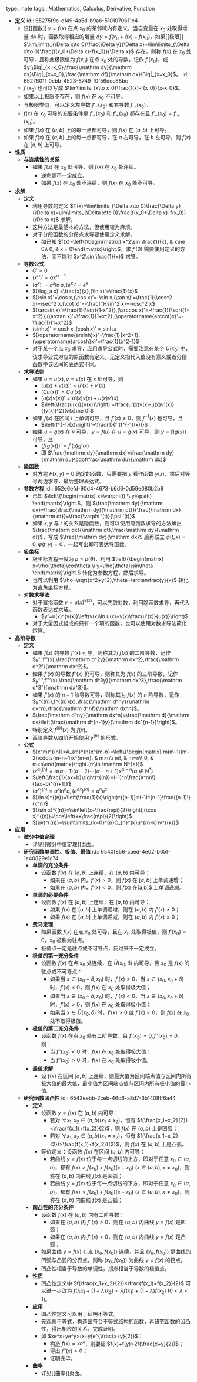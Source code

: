 type:: note
tags:: Mathematics, Calculus, Derivative, Function

- **定义**
  id:: 65275f9c-c149-4a5d-b9a6-5101070611e4
	- 设[[函数]] $y=f(x)$ 在点 $x_0$ 的某邻域内有定义，当自变量在 $x_0$ 处取得增量 $\Delta x$ 时，函数取得相应的增量 $\Delta y=f(x_0+\Delta x)-f(x_0)$，如果[[极限]] $\lim\limits_{\Delta x\to 0}\frac{\Delta y}{\Delta x}=\lim\limits_{\Delta x\to 0}\frac{f(x_0+\Delta x)-f(x_0)}{\Delta x}$ 存在，则称 $f(x)$ 在 $x_0$ 处可导，且称此极限值为 $f(x_0)$ 在点 $x_0$ 处的导数，记作 $f'(x_0)$，或 $y'\Big|_{x=x_0},\frac{\mathrm dy}{\mathrm dx}\Big|_{x=x_0},\frac{\mathrm df}{\mathrm dx}\Big|_{x=x_0}$。
	  id:: 6527601f-0cbb-4523-8749-f0f56dcc88bc
	- $f'(x_0)$ 也可以写成 $\lim\limits_{x\to x_0}\frac{f(x)-f(x_0)}{x-x_0}$。
	- 如果以上极限不存在，则 $f(x)$ 在 $x_0$ 不可导。
	- 与极限类似，可以定义左导数 $f'_-(x_0)$ 和右导数 $f'_+(x_0)$。
	- $f(x)$ 在 $x_0$ 可导的充要条件是 $f'_-(x_0)$ 和 $f'_+(x_0)$ 都存在且 $f'_-(x_0)=f'_+(x_0)$。
	- 如果 $f(x)$ 在 $(a,b)$ 上的每一点都可导，则 $f(x)$ 在 $(a,b)$ 上可导。
	- 如果 $f(x)$ 在 $(a,b)$ 上的每一点都可导，在 $a$ 右可导，在 $b$ 左可导，则 $f(x)$ 在 $[a,b]$ 上可导。
- **性质**
	- **与[连续性](((6514e7c6-30e3-4fe6-850c-e834ca8309fe)))的关系**
		- 如果 $f(x)$ 在 $x_0$ 处可导，则 $f(x)$ 在 $x_0$ 处连续。
			- 逆命题不一定成立。
			- 如果 $f(x)$ 在 $x_0$ 处不连续，则 $f(x)$ 在 $x_0$ 处不可导。
- **求解**
	- **定义**
		- 利用导数的定义 $f'(x)=\lim\limits_{\Delta x\to 0}\frac{\Delta y}{\Delta x}=\lim\limits_{\Delta x\to 0}\frac{f(x_0+\Delta x)-f(x_0)}{\Delta x}$ 求解。
		- 这种方法是最基本的方法，但使用较为麻烦。
		- 对于分段函数的分段点求导要使用定义求解。
			- 如已知 $f(x)=\left\{\begin{matrix} x^2\sin \frac{1}{x}, & x\ne 0\\ 0, & x = 0\end{matrix}\right.$，求 $f'(0)$ 需要使用定义的方法，而不能对 $x^2\sin \frac{1}{x}$ 求导。
	- **导数公式**
		- $C'=0$
		- $(x^\alpha)'=\alpha x^{\alpha-1}$
		- $(a^x)'=a^x\ln a,(e^x)'=e^x$
		- $(\log_a x)'=\frac{x}{a},(\ln x)'=\frac{1}{x}$
		- $(\sin x)'=\cos x,(\cos x)'=-\sin x,(\tan x)'=\frac{1}{\cos^2 x}=\sec^2 x,(\cot x)'=-\frac{1}{sin^2 x}=-\csc^2 x$
		- $(\arcsin x)'=\frac{1}{\sqrt{1-x^2}},(\arccos x)'=-\frac{1}{\sqrt{1-x^2}},(\arctan x)'=\frac{1}{1+x^2},(\operatorname{arccot}x)'=-\frac{1}{1+x^2}$
		- $(\sinh x)'=\cosh x, (\cosh x)'=\sinh x$
		- $(\operatorname{arsinh}x)'=\frac{1}{x^2+1},(\operatorname{arcosh}x)'=\frac{1}{x^2-1}$
		- 对于某一个点 $x_0$ 求导，应用求导公式时，需要注意在某个 $U(x_0)$ 中，该求导公式对应的原函数有定义。无定义指代入值没有意义或者分段函数中该区间的表达式不同。
	- **求导法则**
		- 如果 $u=u(x),v=v(x)$ 在 $x$ 处可导，则
			- $(u(x)\pm v(x))'=u'(x)\pm v'(x)$
			- $(Cu(x))'=Cu'(x)$
			- $(u(x)v(x))'=u'(x)v(x)+u(x)v'(x)$
			- $\left(\frac{u(x)}{v(x)}\right)'=\frac{u'(x)v(x)-u(x)v'(x)}{(v(x))^2}(v(x)\ne 0)$
		- 如果 $f(x)$ 在区间 $I$ 上单调可导，且 $f'(x)\ne 0$，则 $f^{-1}(x)$ 也可导，且
			- $\left(f^{-1}(x)\right)'=\frac{1}{f'(f^{-1}(x))}$
		- 如果 $u=g(x)$ 在 $x$ 可导，$y=f(u)$ 在 $u=g(x)$ 可导，则 $y=f(g(x))$ 可导，且
			- $\left(f\left(g(x)\right)\right)'=f'(u)g'(x)$
			- 即 $\frac{\mathrm dy}{\mathrm dx}=\frac{\mathrm dy}{\mathrm du}\cdot\frac{\mathrm du}{\mathrm dx}$
	- **隐函数**
		- 对方程 $F(x,y)=0$ 确定的函数，只需要把 $y$ 看作函数 $y(x)$，然后对等号两边求导，最后整理表达式。
	- **参数方程**
	  id:: 652e6efd-90d4-4673-b6d6-0d59e080b2b9
		- 已知 $\left\{\begin{matrix} x=\varphi(t) \\ y=\psi(t) \end{matrix}\right.$，则 $\frac{\mathrm dy}{\mathrm dx}=\frac{\frac{\mathrm dy}{\mathrm dt}}{\frac{\mathrm dx}{\mathrm dt}}=\frac{\varphi '(t)}{\psi '(t)}$
		- 如果 $x,y$ 与 $t$ 的关系是隐函数，则可以使用隐函数求导的方法解出 $\frac{\mathrm dx}{\mathrm dt},\frac{\mathrm dy}{\mathrm dt}$，写成 $\frac{\mathrm dy}{\mathrm dx}$ 后再联立 $\varphi(t,x)=0,\psi(t,y)=0$，一起写出即可表达导函数。
	- **极坐标**
		- 极坐标方程一般为 $\rho=\rho(\theta)$，利用 $\left\{\begin{matrix} x=\rho(\theta)\cos\theta \\ y=\rho(\theta)\sin\theta \end{matrix}\right.$ 转化为参数方程，然后求导。
		- 也可以利用 $\rho=\sqrt{x^2+y^2},\theta=\arctan\frac{y}{x}$ 转化为直角坐标方程。
	- **对数求导法**
		- 对于幂指函数 $y=u(x)^{v(x)}$，可以先取对数，利用隐函数求导，再代入函数表达式求解。
			- $y'=u(x)^{v(x)}\left(v(x)\ln u(x)+v(x)\frac{u'(x)}{u(x)}\right)$
		- 对于大量因式组成的只有一个项的函数，也可以使用对数求导法简化运算。
- **高阶导数**
	- **定义**
		- 如果 $f(x)$ 的导数 $f'(x)$ 可导，则称其为 $f(x)$ 的二阶导数，记作 $y'',f''(x),\frac{\mathrm d^2y}{\mathrm dx^2},\frac{\mathrm d^2f}{\mathrm dx^2}$。
		- 如果 $f'(x)$ 的导数 $f''(x)$ 仍可导，则称其为 $f(x)$ 的三阶导数，记作 $y''',f'''(x),\frac{\mathrm d^3y}{\mathrm dx^3},\frac{\mathrm d^3f}{\mathrm dx^3}$。
		- 如果 $f'(x)$ 的 $n-1$ 阶导数可导，则称其为 $f(x)$ 的 $n$ 阶导数，记作 $y^{(n)},f^{(n)}(x),\frac{\mathrm d^ny}{\mathrm dx^n},\frac{\mathrm d^nf}{\mathrm dx^n}$。
		- $\frac{\mathrm d^ny}{\mathrm dx^n}=\frac{\mathrm d}{\mathrm dx}\left(\frac{\mathrm d^{n-1}y}{\mathrm dx^{n-1}}\right)$。
		- 特别定义 $f^{(0)}(x)$ 为 $f(x)$。
		- 高阶导数从四阶开始使用 $y^{(n)}$ 的形式。
	- **公式**
		- $(x^m)^{(n)}=A_{m}^{n}x^{m-n}=\left\{\begin{matrix} m(m-1)(m-2)\cdots(m-n+1)x^{m-n}, & m>n\\ m!, & m=n\\ 0, & m<n\end{matrix}\right.(m\in \mathrm N^{*})$
		- $(x^\alpha)^{(n)}=\alpha(\alpha-1)(\alpha-2)\cdots(\alpha-n+1)x^{\alpha-n}(\alpha\notin\mathrm N^{*})$
		- $\left(\frac{1}{ax+b}\right)^{(n)}=(-1)^n\frac{a^nn!}{(ax+b)^{n+1}}$
		- $\left(a^{x}\right)^{(n)}=a^x \ln^n a,\left(e^{ax}\right)^{(n)}=a^n e^x$
		- $(\ln x)^{(n)}=\left(\frac{1}{x}\right)^{(n-1)}=(-1)^{n-1}\frac{(n-1)!}{x^n}$
		- $(\sin x)^{(n)}=\sin\left(x+\frac{n\pi}{2}\right),(\cos x)^{(n)}=\cos\left(x+\frac{n\pi}{2}\right)$
		- $(uv)^{(n)}=\sum\limits_{k=0}^{n}C_{n}^{k}u^{(n-k)}v^{(k)}$
- **应用**
	- **微分中值定理**
		- 详见[[微分中值定理]]页面。
	- **研究函数单调性、极值、最值**
	  id:: 6540f856-caed-4e02-b65f-1a40829e1c74
		- **单调的充分条件**
			- 设函数 $f(x)$ 在 $[a,b]$ 上连续，在 $(a,b)$ 内可导：
				- 如果在 $(a,b)$ 内，$f'(x)>0$，则 $f(x)$ 在 $[a,b]$ 上单调递增；
				- 如果在 $(a,b)$ 内，$f'(x)<0$，则 $f(x)$ 在[a,b]$ 上单调递减。
		- **单调的必要条件**
			- 设函数 $f(x)$ 在 $[a,b]$ 上连续，在 $(a,b)$ 内可导：
				- 如果 $f(x)$ 在 $[a,b]$ 上单调递增，则在 $(a,b)$ 内 $f'(x)\ge 0$；
				- 如果 $f(x)$ 在 $[a,b]$ 上单调递减，则在 $(a,b)$ 内 $f'(x)\le 0$；
		- **费马定理**
			- 如果函数 $f(x)$ 在点 $x_0$ 处可导，且在 $x_0$ 处取得极值，则 $f'(x_0)=0$，$x_0$ 被称为驻点。
			- 极值点一定是驻点或不可导点，反过来不一定成立。
		- **极值的第一充分条件**
			- 设函数 $f(x)$ 在点 $x_0$ 处连续，在 $\mathring U(x_0,\delta)$ 内可导，且 $x_0$ 是 $f(x)$ 的驻点或不可导点：
				- 如果当 $x\in(x_0-\delta,x_0)$ 时，$f'(x)>0$，当 $x\in(x_0,x_0+\delta)$ 时，$f'(x)<0$，则 $f(x)$ 在 $x_0$ 处取得极大值；
				- 如果当 $x\in(x_0-\delta,x_0)$ 时，$f'(x)<0$，当 $x\in(x_0,x_0+\delta)$ 时，$f'(x)>0$，则 $f(x)$ 在 $x_0$ 处取得极小值；
				- 如果当 $x\in\mathring U(x_0,\delta)$ 时，$f'(x)>0$ 或 $f'(x)<0$，则 $f(x)$ 在 $x_0$ 处不取得极值。
		- **极值的第二充分条件**
			- 设函数 $f(x)$ 在点 $x_0$ 处有二阶导数，且 $f'(x_0)=0,f''(x_0)\ne 0$，则：
				- 当 $f''(x_0)<0$ 时，$f(x)$ 在 $x_0$ 处取得极大值；
				- 当 $f''(x_0)>0$ 时，$f(x)$ 在 $x_0$ 处取得极小值。
		- **最值求解**
			- 设 $f(x)$ 在区间 $[a,b]$ 上连续，则最大值为区间端点值与区间内所有极大值的最大值，最小值为区间端点值与区间内所有极小值的最小值。
	- **研究函数凹凸性**
	  id:: 6542eebb-2ceb-46d6-a8d7-3b1408ff6a44
		- **定义**
			- 设函数 $y=f(x)$ 在 $(a,b)$ 内可导：
				- 若对 $\forall x_1,x_2\in(a,b)(x_1\ne x_2)$，恒有 $f(\frac{x_1+x_2}{2})<\frac{f(x_1)+f(x_2)}{2}$，则 $f(x)$ 在 $(a,b)$ 上是凹弧；
				- 若对 $\forall x_1,x_2\in(a,b)(x_1\ne x_2)$，恒有 $f(\frac{x_1+x_2}{2})>\frac{f(x_1)+f(x_2)}{2}$，则 $f(x)$ 在 $(a,b)$ 上是凸弧。
			- 等价定义：设函数 $f(x)$ 在区间 $(a,b)$ 内可导：
				- 若曲线 $y=f(x)$ 位于每一点切线的上方，即对于任意 $x_0\in(a,b)$，都有 $f(x)> f(x_0)+f(x_0)(x-x_0)\ (x\in(a,b),x\ne x_0)$，则称在 $(a,b)$ 内曲线 $f(x)$ 是凹弧；
				- 若曲线 $y=f(x)$ 位于每一点切线的下方，即对于任意 $x_0\in(a,b)$，都有 $f(x)<f(x_0)+f(x_0)(x-x_0)\ (x\in(a,b),x\ne x_0)$，则称在 $(a,b)$ 内曲线 $f(x)$ 是凸弧；
		- **凹凸性的充分条件**
			- 设函数 $f(x)$ 在 $(a,b)$ 内有二阶导数：
				- 如果在 $(a,b)$ 内 $f''(x)>0$，则在 $(a,b)$ 内曲线 $y=f(x)$ 是凹弧；
				- 如果在 $(a,b)$ 内 $f''(x)<0$，则在 $(a,b)$ 内曲线 $y=f(x)$ 是凸弧；
			- 如果曲线 $y=f(x)$ 在点 $(x_0,f(x_0))$ 连续，并且 $(x_0,f(x_0))$ 是曲线的凹弧与凸弧的分界点，则称 $(x_0,f(x_0))$ 为曲线 $y=f(x)$ 的拐点。
			- 凹凸性相当于导数的单调性，拐点相当于导数的极值点。
		- **性质**
			- 凹凸性定义中 $f(\frac{x_1+x_2}{2})<\frac{f(x_1)+f(x_2)}{2}$ 可以进一步改为 $f(\lambda x_1+(1-\lambda)x_2)<\lambda f(x_1)+(1-\lambda)f(x_2)\ (0<\lambda<1)$。
		- **应用**
			- 凹凸性定义可以用于证明不等式。
			- 先观察不等式，构造出符合不等式结构的函数，再研究函数的凹凸性，得出相应的关系，完成证明。
			- 如 $xe^x+ye^y>(x+y)e^{\frac{x+y}{2}}$：
				- 构造 $f(x)=xe^x$，则要证 $f(x)+f(y)>2f(\frac{x+y}{2})$；
				- 得出 $f''(x)>0$；
				- 证明完毕。
		- **曲率**
			- 详见[[曲率]]页面。